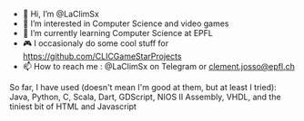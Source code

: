 - 👋 Hi, I’m @LaClimSx
- 👀 I’m interested in Computer Science and video games
- 🌱 I’m currently learning Computer Science at EPFL
- 🎮 I occasionaly do some cool stuff for https://github.com/CLICGameStarProjects
- 📫 How to reach me : @LaClimSx on Telegram or clement.josso@epfl.ch

So far, I have used (doesn't mean I'm good at them, but at least I tried): Java, Python, C, Scala, Dart, GDScript, NIOS II Assembly, VHDL, and the tiniest bit of HTML and Javascript

<!---
ClementJosso/ClementJosso is a ✨ special ✨ repository because its `README.md` (this file) appears on your GitHub profile.
You can click the Preview link to take a look at your changes.
--->
